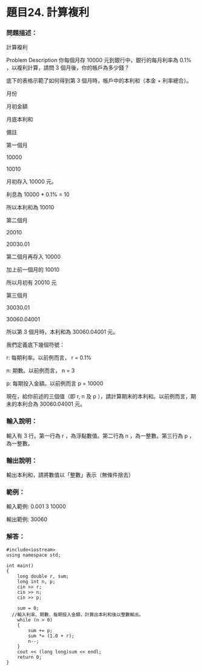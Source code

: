 # 題目24. 計算複利
### 問題描述：
計算複利

Problem Description
你每個月存 10000 元到銀行中，銀行的每月利率為 0.1% ，以複利計算，請問 3 個月後，你的帳戶為多少錢？

底下的表格示範了如何得到第 3 個月時，帳戶中的本利和（本金 + 利率總合）。

月份

月初金額

月底本利和

備註

第一個月

10000

10010

月初存入 10000 元。

利息為 10000 * 0.1% = 10

所以本利和為 10010

第二個月

20010

20030.01

第二個月再存入 10000

加上前一個月的 10010

所以月初有 20010 元

第三個月

30030.01

30060.04001

所以第 3 個月時，本利和為 30060.04001 元。

我們定義底下幾個符號：

r: 每期利率。以前例而言， r = 0.1%

n: 期數。以前例而言， n = 3

p: 每期投入金額。以前例而言 p = 10000

現在，給你前述的三個值（即 r, n 及 p ），請計算期末的本利和。以前例而言，期未的本利合為 30060.04001 元。

### 輸入說明：
輸入有 3 行。第一行為 r ，為浮點數值。第二行為 n ，為一整數。第三行為 p ，為一整數。

### 輸出說明：
輸出本利和，請將數值以「整數」表示（無條件捨去）

### 範例：
輸入範例:
0.001
3
10000

輸出範例:
30060

### 解答：
```
#include<iostream>
using namespace std;

int main()
{
	long double r, sum;
	long int n, p;
	cin >> r;
	cin >> n;
	cin >> p;

	sum = 0;
  //輸入利率、期數、每期投入金額，計算出本利和後以整數輸出。
	while (n > 0)
	{
		sum += p;
		sum *= (1.0 + r);
		n--;
	}
	cout << (long long)sum << endl;
	return 0;
}
```
